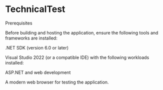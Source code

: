 # TechnicalTest
Prerequisites

Before building and hosting the application, ensure the following tools and frameworks are installed:

.NET SDK (version 6.0 or later)

Visual Studio 2022 (or a compatible IDE) with the following workloads installed:

ASP.NET and web development

A modern web browser for testing the application.
